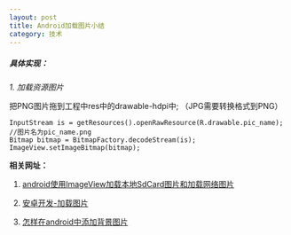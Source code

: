 ```yaml
---
layout: post
title: Android加载图片小结
category: 技术
---
```


##### 具体实现：

*1. 加载资源图片*

把PNG图片拖到工程中res中的drawable-hdpi中; （JPG需要转换格式到PNG）

```
InputStream is = getResources().openRawResource(R.drawable.pic_name); //图片名为pic_name.png
Bitmap bitmap = BitmapFactory.decodeStream(is);
ImageView.setImageBitmap(bitmap);
```

**相关网址：**

1. [android使用ImageView加载本地SdCard图片和加载网络图片](http://longshuai2007.blog.163.com/blog/static/1420944142011611105732712/ "Markdown")

2. [安卓开发-加载图片](http://blog.csdn.net/imzoer/article/details/9420537 "Markdown")

3. [怎样在android中添加背景图片](http://jingyan.baidu.com/article/27fa7326db6bbd46f8271fae.html "Markdown")

